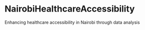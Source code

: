 # NairobiHealthcareAccessibility
Enhancing healthcare accessibility in Nairobi through data analysis 
